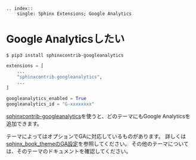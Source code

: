 ```{eval-rst}
.. index::
    single: Sphinx Extensions; Google Analytics

```

# Google Analyticsしたい

```console
$ pip3 install sphinxcontrib-googleanalytics
```

```python
extensions = [
    ...
    "sphinxcontrib.googleanalytics",
    ...
]

googleanalytics_enabled = True
googleanalytics_id = "G-xxxxxxxx"
```

[sphinxcontrib-googleanalytics](https://github.com/sphinx-contrib/googleanalytics)を使うと、どのテーマにもGoogle Analyticsを追加できます。

テーマによってはオプションでGAに対応しているものがあります。
詳しくは[sphinx_book_themeのGA設定](./sphinx-html-theme-book.md)を参照してください。
その他のテーマについては、そのテーマのドキュメントを確認してください。
